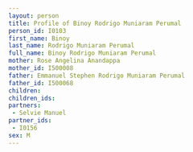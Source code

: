 ```yaml
---
layout: person
title: Profile of Binoy Rodrigo Muniaram Perumal
person_id: I0103
first_name: Binoy
last_name: Rodrigo Muniaram Perumal
full_name: Binoy Rodrigo Muniaram Perumal
mother: Rose Angelina Anandappa
mother_id: I500008
father: Emmanuel Stephen Rodrigo Muniaram Perumal
father_id: I500068
children:
children_ids:
partners:
 - Selvie Manuel
partner_ids:
 - I0156
sex: M
---
```


